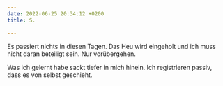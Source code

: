 ```yaml
---
date: 2022-06-25 20:34:12 +0200
title: S.

---
```

Es passiert nichts in diesen Tagen. Das Heu wird eingeholt und ich muss nicht daran beteiligt sein. Nur vorübergehen.

Was ich gelernt habe sackt tiefer in mich hinein. Ich registrieren passiv, dass es von selbst geschieht. 
